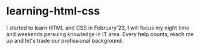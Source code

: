 # learning-html-css
I started to learn HTML and CSS in February'23, I will focus my night time and weekends persuing knowledge in IT area. Every help counts, reach me up and let's trade our profissional background.
